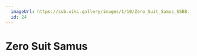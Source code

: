 ```yaml
---
  imageUrl: https://ssb.wiki.gallery/images/1/10/Zero_Suit_Samus_SSBB.jpg
  id: 24
---
```


# Zero Suit Samus
  